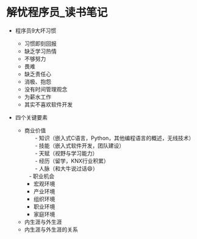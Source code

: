 # 解忧程序员_读书笔记
- 程序员9大坏习惯
    - 习惯即刻回报
    - 缺乏学习热情
    - 不够努力
    - 畏难
    - 缺乏责任心
    - 消极、抱怨
    - 没有时间管理观念
    - 为薪水工作
    - 其实不喜欢软件开发
    
- 四个关键要素
    - 商业价值    
        - 知识（嵌入式C语言，Python，其他编程语言的概述，无线技术）    
        - 技能（嵌入式软件开发，团队建设）    
        - 天赋（视野与学习能力）    
        - 经历（留学，KNX行业积累）    
        - 人脉（和大牛说过话:smile:）     
    - 职业机会
        - 宏观环境
        - 产业环境
        - 组织环境
        - 职业环境
        - 家庭环境
    - 内生涯与外生涯
    - 内生涯与外生涯的关系
